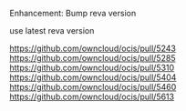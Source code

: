 Enhancement: Bump reva version

use latest reva version

https://github.com/owncloud/ocis/pull/5243
https://github.com/owncloud/ocis/pull/5285
https://github.com/owncloud/ocis/pull/5310
https://github.com/owncloud/ocis/pull/5404
https://github.com/owncloud/ocis/pull/5460
https://github.com/owncloud/ocis/pull/5613
